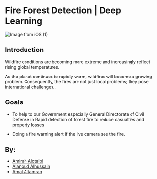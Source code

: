 # Fire Forest Detection | Deep Learning 

![Image from iOS (1)](https://user-images.githubusercontent.com/90131899/146605105-5ec04a3c-3b0d-4531-8962-e56cb55b07d5.jpg)


## Introduction


Wildfire conditions are becoming more extreme and increasingly reflect rising global temperatures.

As the planet continues to rapidly warm, wildfires will become a growing problem. Consequently, the fires are not just local problems; they pose international challenges..


## Goals

- To help to our Government especially General Directorate of Civil Defense in Rapid detection of forest fire to reduce casualties and property losses

- Doing a fire warning alert if the live camera see the fire.

## By:

- [Amirah Alotaibi](https://github.com/amirahSaad)
- [Alanoud Alhussain](https://github.com/Alanoud-Aziz)
- [Amal Altamran](https://github.com/amal2121)

